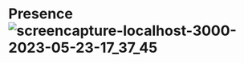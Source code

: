 # Presence![screencapture-localhost-3000-2023-05-23-17_37_45](https://github.com/sona-mathew-08/Presence/assets/77332715/9e37e52f-9036-47a6-937a-a284f8094306)
